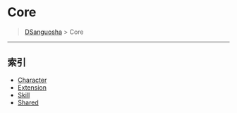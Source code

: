 # Core

> [DSanguosha](../index.md) > Core

___

## 索引

+ [Character](./character.md)
+ [Extension](./extension.md)
+ [Skill](./skill.md)
+ [Shared](./shared-index.md)

